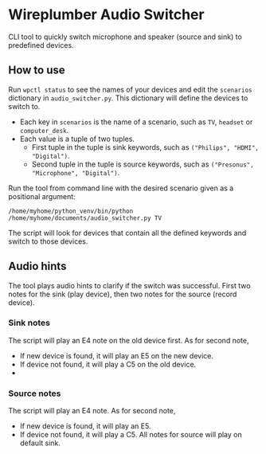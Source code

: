 # Wireplumber Audio Switcher
CLI tool to quickly switch microphone and speaker (source and sink) to predefined devices.

## How to use
Run `wpctl status` to see the names of your devices and edit the `scenarios` dictionary in `audio_switcher.py`. This dictionary will define the devices to switch to.
- Each key in `scenarios` is the name of a scenario, such as `TV`, `headset` or `computer_desk`.
- Each value is a tuple of two tuples.
  - First tuple in the tuple is sink keywords, such as `("Philips", "HDMI", "Digital")`.
  - Second tuple in the tuple is source keywords, such as `("Presonus", "Microphone", "Digital")`.

Run the tool from command line with the desired scenario given as a positional argument:

`/home/myhome/python_venv/bin/python /home/myhome/documents/audio_switcher.py TV`

The script will look for devices that contain all the defined keywords and switch to those devices. 

## Audio hints
The tool plays audio hints to clarify if the switch was successful. First two notes for the sink (play device), then two notes for the source (record device).

### Sink notes
The script will play an E4 note on the old device first. As for second note,
- If new device is found, it will play an E5 on the new device.
- If device not found, it will play a C5 on the old device.
- 
### Source notes
The script will play an E4 note. As for second note,
- If new device is found, it will play an E5.
- If device not found, it will play a C5.
All notes for source will play on default sink.

